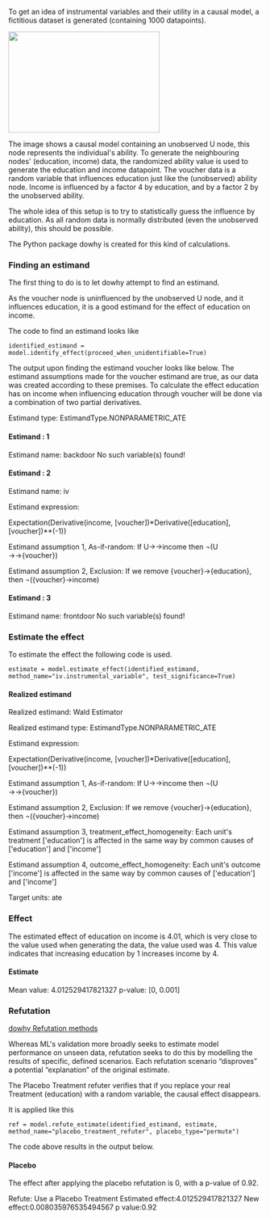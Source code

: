 To get an idea of instrumental variables and their utility in a causal model, a fictitious dataset is generated (containing 1000 datapoints).

<img src="https://github.com/user-attachments/assets/ec5418df-936d-4bc3-baf3-a963f631ffce" height="200" width="300"/>

The image shows a causal model containing an unobserved U node, this node represents the individual's ability. To generate the neighbouring nodes' (education, income) data, the randomized ability value is used to generate the education and income datapoint. The voucher data is a random variable that influences education just like the (unobserved) ability node. Income is influenced by a factor 4 by education, and by a factor 2 by the unobserved ability.

The whole idea of this setup is to try to statistically guess the influence by education. As all random data is normally distributed (even the unobserved ability), this should be possible.

The Python package dowhy is created for this kind of calculations.

### Finding an estimand

The first thing to do is to let dowhy attempt to find an estimand.

As the voucher node is uninfluenced by the unobserved U node, and it influences education, it is a good estimand for the effect of education on income. 

The code to find an estimand looks like 

`identified_estimand = model.identify_effect(proceed_when_unidentifiable=True)`

The output upon finding the estimand voucher looks like below. The estimand assumptions made for the voucher estimand are true, as our data was created according to these premises. To calculate the effect education has on income when influencing education through voucher will be done via a combination of two partial derivatives.

Estimand type: EstimandType.NONPARAMETRIC_ATE

#### Estimand : 1
Estimand name: backdoor
No such variable(s) found!

#### Estimand : 2
Estimand name: iv

Estimand expression:

Expectation(Derivative(income, [voucher])*Derivative([education], [voucher])**(-1))

Estimand assumption 1, As-if-random: If U→→income then ¬(U →→{voucher})

Estimand assumption 2, Exclusion: If we remove {voucher}→{education}, then ¬({voucher}→income)

#### Estimand : 3
Estimand name: frontdoor
No such variable(s) found!

### Estimate the effect

To estimate the effect the following code is used.

`estimate = model.estimate_effect(identified_estimand, method_name="iv.instrumental_variable", test_significance=True)`

#### Realized estimand
Realized estimand: Wald Estimator

Realized estimand type: EstimandType.NONPARAMETRIC_ATE

Estimand expression:

Expectation(Derivative(income, [voucher])*Derivative([education], [voucher])**(-1))

Estimand assumption 1, As-if-random: If U→→income then ¬(U →→{voucher})

Estimand assumption 2, Exclusion: If we remove {voucher}→{education}, then ¬({voucher}→income)

Estimand assumption 3, treatment_effect_homogeneity: Each unit's treatment ['education'] is affected in the same way by common causes of ['education'] and ['income']

Estimand assumption 4, outcome_effect_homogeneity: Each unit's outcome ['income'] is affected in the same way by common causes of ['education'] and ['income']

Target units: ate

### Effect

The estimated effect of education on income is 4.01, which is very close to the value used when generating the data, the value used was 4. 
This value indicates that increasing education by 1 increases income by 4.

#### Estimate
Mean value: 4.012529417821327
p-value: [0, 0.001]

### Refutation
[dowhy Refutation methods](https://causalwizard.app/inference/article/bootstrap-refuters-dowhy#:~:text=The%20refutation%20methods%20in%20DoWhy,with%20the%20model%20or%20data.)

Whereas ML's validation more broadly seeks to estimate model performance on unseen data, refutation seeks to do this by modelling the results of specific, defined scenarios. Each refutation scenario “disproves” a potential “explanation” of the original estimate. 

The Placebo Treatment refuter verifies that if you replace your real Treatment (education) with a random variable, the causal effect disappears.

It is applied like this

`ref = model.refute_estimate(identified_estimand, estimate, method_name="placebo_treatment_refuter", placebo_type="permute")`

The code above results in the output below.

#### Placebo

The effect after applying the placebo refutation is 0, with a p-value of 0.92.

Refute: Use a Placebo Treatment
Estimated effect:4.012529417821327
New effect:0.008035976535494567
p value:0.92














